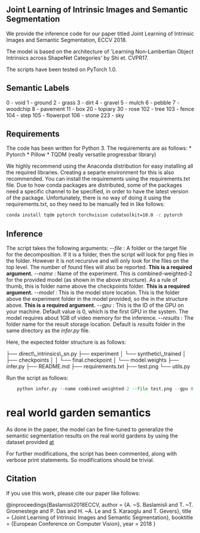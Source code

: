 ## Joint Learning of Intrinsic Images and Semantic Segmentation

We provide the inference code for our paper titled Joint Learning of Intrinsic Images and Semantic Segmentation, ECCV 2018.

The model is based on the architecture of 'Learning Non-Lambertian Object Intrinsics across ShapeNet Categories' by Shi et. CVPR17.

The scripts have been tested on PyTorch 1.0.

## Semantic Labels

0 - void
1 - ground
2 - grass
3 - dirt
4 - gravel
5 - mulch
6 - pebble
7 - woodchip
8 - pavement
11 - box
20 - topiary
30 - rose
102 - tree
103 - fence
104 - step
105 - flowerpot
106 - stone
223 - sky

## Requirements
The code has been written for Python 3. The requirements are as follows:
    * Pytorch
    * Pillow
    * TQDM (really versatile progressbar library)
    
We highly recommend using the Anaconda distribution for easy installing all the required libraries. Creating a separte environment for this is also recommended.
You can install the requirements using the requirements.txt file. Due to how conda packages are distributed, some of the packages need a specific channel to be specified, in order to have the latest version of the package. Unfortunately, there is no way of doing it using the requirements.txt, so they need to be manually fed in like follows:

```bash
conda install tqdm pytorch torchvision cudatoolkit=10.0 -c pytorch
```

## Inference

The script takes the following arguments:
    --_file_ : A folder or the target file for the decomposition. If it is a folder, then the script will look for png files in the folder. However it is not recursive and will only look for the files on the top level. The number of found files will also be reported. **This is a required argument.**
    --_name_ : Name of the experiment. This is combined-weighted-2 for the provided model (as shown in the above structure). As a rule of thumb, this is folder name above the checkpoints folder. **This is a required argument.**
    --_model_ : This is the model store location. This is the folder above the experiment folder in the model provided, so the <Local Model Store location> in the structure above. **This is a required argument.**
    --_gpu_ : This is the ID of the GPU on your machine. Default value is 0, which is the first GPU in the system. The model requires about 1GB of video memory for the inference.
    --_results_ : The folder name for the result storage location. Default is _results_ folder in the same directory as the _infer.py_ file.

Here, the expected folder structure is as follows:

<Download Location>
├── direct\_intrinsics\_sn.py
├── experiment
│   └── synthetic\_trained
│       ├── checkpoints
│       │   └── final.checkpoint
│       └── model.weights
├── infer.py
├── README.md
├── requirements.txt
├── test.png
└── utils.py

Run the script as follows:
```python
    python infer.py --name combined-weighted-2 --file test.png --gpu 0 --model ./
```

# real world garden semantics
As done in the paper, the model can be fine-tuned to generalize the semantic segmentation results on the real world gardens by using the dataset provided [at](http://trimbot2020.webhosting.rug.nl/events/3drms/challenge/)

For further modifications, the script has been commented, along with verbose print statements. So modifications should be trivial.

## Citation

If you use this work, please cite our paper like follows:

@inproceedings{Baslamisli2018ECCV,
 author = {A. ~S. Baslamisli and T. ~T. Groenestege and P. Das and H. ~A. Le and S. Karaoglu and T. Gevers},
 title = {Joint Learning of Intrinsic Images and Semantic Segmentation},
 booktitle = {European Conference on Computer Vision},
 year = 2018
}

